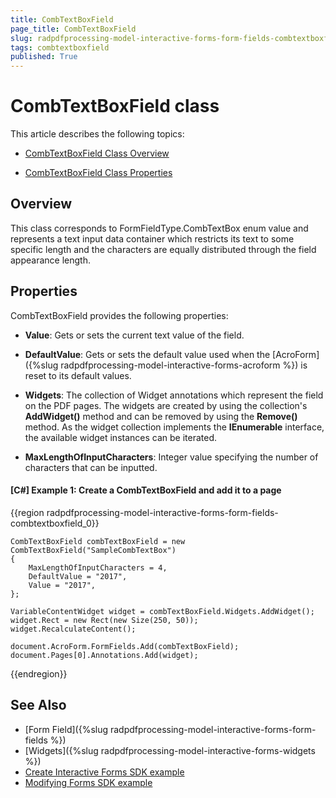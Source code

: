 ```yaml
---
title: CombTextBoxField 
page_title: CombTextBoxField 
slug: radpdfprocessing-model-interactive-forms-form-fields-combtextboxfield
tags: combtextboxfield
published: True
---
```


# CombTextBoxField class

This article describes the following topics:

* [CombTextBoxField Class Overview](#overview)

* [CombTextBoxField Class Properties](#properties)


## Overview

This class corresponds to FormFieldType.CombTextBox enum value and represents a text input data container which restricts its text to some specific length and the characters are equally distributed through the field appearance length. 

## Properties

CombTextBoxField provides the following properties:

* **Value**: Gets or sets the current text value of the field.

* **DefaultValue**: Gets or sets the default value used when the [AcroForm]({%slug radpdfprocessing-model-interactive-forms-acroform %}) is reset to its default values.

* **Widgets**: The collection of Widget annotations which represent the field on the PDF pages. The widgets are created by using the collection's **AddWidget()** method and can be removed by using the **Remove()** method. As the widget collection implements the **IEnumerable** interface, the available widget instances can be iterated.

* **MaxLengthOfInputCharacters**: Integer value specifying the number of characters that can be inputted.

#### **[C#] Example 1: Create a CombTextBoxField and add it to a page**
{{region radpdfprocessing-model-interactive-forms-form-fields-combtextboxfield_0}}

	CombTextBoxField combTextBoxField = new CombTextBoxField("SampleCombTextBox")
	{
	    MaxLengthOfInputCharacters = 4,
	    DefaultValue = "2017",
	    Value = "2017",
	};
	
	VariableContentWidget widget = combTextBoxField.Widgets.AddWidget();
	widget.Rect = new Rect(new Size(250, 50));
    widget.RecalculateContent();

	document.AcroForm.FormFields.Add(combTextBoxField);
	document.Pages[0].Annotations.Add(widget);

{{endregion}}


## See Also

* [Form Field]({%slug radpdfprocessing-model-interactive-forms-form-fields %})
* [Widgets]({%slug radpdfprocessing-model-interactive-forms-widgets %})
* [Create Interactive Forms SDK example](https://github.com/telerik/document-processing-sdk/tree/master/PdfProcessing/CreateInteractiveForms) 
* [Modifying Forms SDK example](https://github.com/telerik/document-processing-sdk/tree/master/PdfProcessing/ModifyForms) 
